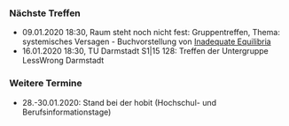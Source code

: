 ### Nächste Treffen

  * 09.01.2020 18:30, Raum steht noch nicht fest: Gruppentreffen, Thema: systemisches Versagen - Buchvorstellung von [Inadequate Equilibria ](https://equilibriabook.com/) 
  * 16.01.2020 18:30, TU Darmstadt S1|15 128: Treffen der Untergruppe LessWrong Darmstadt

### Weitere Termine

  * 28.-30.01.2020: Stand bei der hobit (Hochschul- und Berufsinformationstage)

